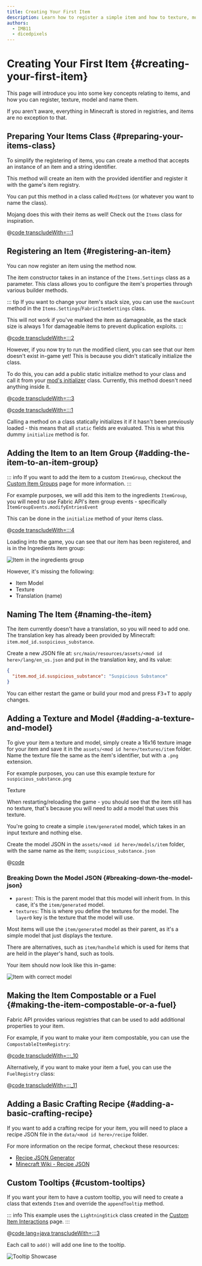 ```yaml
---
title: Creating Your First Item
description: Learn how to register a simple item and how to texture, model and name it.
authors:
  - IMB11
  - dicedpixels
---
```


# Creating Your First Item {#creating-your-first-item}

This page will introduce you into some key concepts relating to items, and how you can register, texture, model and name them.

If you aren't aware, everything in Minecraft is stored in registries, and items are no exception to that.

## Preparing Your Items Class {#preparing-your-items-class}

To simplify the registering of items, you can create a method that accepts an instance of an item and a string identifier.

This method will create an item with the provided identifier and register it with the game's item registry.

You can put this method in a class called `ModItems` (or whatever you want to name the class).

Mojang does this with their items as well! Check out the `Items` class for inspiration.

@[code transcludeWith=:::1](@/reference/latest/src/main/java/com/example/docs/item/ModItems.java)

## Registering an Item {#registering-an-item}

You can now register an item using the method now.

The item constructor takes in an instance of the `Items.Settings` class as a parameter. This class allows you to configure the item's properties through various builder methods.

::: tip
If you want to change your item's stack size, you can use the `maxCount` method in the `Items.Settings`/`FabricItemSettings` class.

This will not work if you've marked the item as damageable, as the stack size is always 1 for damageable items to prevent duplication exploits.
:::

@[code transcludeWith=:::2](@/reference/latest/src/main/java/com/example/docs/item/ModItems.java)

However, if you now try to run the modified client, you can see that our item doesn't exist in-game yet! This is because you didn't statically initialize the class.

To do this, you can add a public static initialize method to your class and call it from your [mod's initializer](./getting-started/project-structure#entrypoints) class. Currently, this method doesn't need anything inside it.

@[code transcludeWith=:::3](@/reference/latest/src/main/java/com/example/docs/item/ModItems.java)

@[code transcludeWith=:::1](@/reference/latest/src/main/java/com/example/docs/item/FabricDocsReferenceItems.java)

Calling a method on a class statically initializes it if it hasn't been previously loaded - this means that all `static` fields are evaluated. This is what this dummy `initialize` method is for.

## Adding the Item to an Item Group {#adding-the-item-to-an-item-group}

::: info
If you want to add the item to a custom `ItemGroup`, checkout the [Custom Item Groups](./custom-item-groups) page for more information.
:::

For example purposes, we will add this item to the ingredients `ItemGroup`, you will need to use Fabric API's item group events - specifically `ItemGroupEvents.modifyEntriesEvent`

This can be done in the `initialize` method of your items class.

@[code transcludeWith=:::4](@/reference/latest/src/main/java/com/example/docs/item/ModItems.java)

Loading into the game, you can see that our item has been registered, and is in the Ingredients item group:

![Item in the ingredients group](/assets/develop/items/first_item_0.png)

However, it's missing the following:

- Item Model
- Texture
- Translation (name)

## Naming The Item {#naming-the-item}

The item currently doesn't have a translation, so you will need to add one. The translation key has already been provided by Minecraft: `item.mod_id.suspicious_substance`.

Create a new JSON file at: `src/main/resources/assets/<mod id here>/lang/en_us.json` and put in the translation key, and its value:

```json
{
  "item.mod_id.suspicious_substance": "Suspicious Substance"
}
```

You can either restart the game or build your mod and press <kbd>F3</kbd>+<kbd>T</kbd> to apply changes.

## Adding a Texture and Model {#adding-a-texture-and-model}

To give your item a texture and model, simply create a 16x16 texture image for your item and save it in the `assets/<mod id here>/textures/item` folder. Name the texture file the same as the item's identifier, but with a `.png` extension.

For example purposes, you can use this example texture for `suspicious_substance.png`

<DownloadEntry visualURL="/assets/develop/items/first_item_1.png" downloadURL="/assets/develop/items/first_item_1_small.png">Texture</DownloadEntry>

When restarting/reloading the game - you should see that the item still has no texture, that's because you will need to add a model that uses this texture.

You're going to create a simple `item/generated` model, which takes in an input texture and nothing else.

Create the model JSON in the `assets/<mod id here>/models/item` folder, with the same name as the item; `suspicious_substance.json`

@[code](@/reference/latest/src/main/resources/assets/fabric-docs-reference/models/item/suspicious_substance.json)

### Breaking Down the Model JSON {#breaking-down-the-model-json}

- `parent`: This is the parent model that this model will inherit from. In this case, it's the `item/generated` model.
- `textures`: This is where you define the textures for the model. The `layer0` key is the texture that the model will use.

Most items will use the `item/generated` model as their parent, as it's a simple model that just displays the texture.

There are alternatives, such as `item/handheld` which is used for items that are held in the player's hand, such as tools.

Your item should now look like this in-game:

![Item with correct model](/assets/develop/items/first_item_2.png)

## Making the Item Compostable or a Fuel {#making-the-item-compostable-or-a-fuel}

Fabric API provides various registries that can be used to add additional properties to your item.

For example, if you want to make your item compostable, you can use the `CompostableItemRegistry`:

@[code transcludeWith=:::_10](@/reference/latest/src/main/java/com/example/docs/item/ModItems.java)

Alternatively, if you want to make your item a fuel, you can use the `FuelRegistry` class:

@[code transcludeWith=:::_11](@/reference/latest/src/main/java/com/example/docs/item/ModItems.java)

## Adding a Basic Crafting Recipe {#adding-a-basic-crafting-recipe}

<!-- In the future, an entire section on recipes and recipe types should be created. For now, this suffices. -->

If you want to add a crafting recipe for your item, you will need to place a recipe JSON file in the `data/<mod id here>/recipe` folder.

For more information on the recipe format, checkout these resources:

- [Recipe JSON Generator](https://crafting.thedestruc7i0n.ca/)
- [Minecraft Wiki - Recipe JSON](https://minecraft.wiki/w/Recipe#JSON_Format)

## Custom Tooltips {#custom-tooltips}

If you want your item to have a custom tooltip, you will need to create a class that extends `Item` and override the `appendTooltip` method.

::: info
This example uses the `LightningStick` class created in the [Custom Item Interactions](./custom-item-interactions) page.
:::

@[code lang=java transcludeWith=:::3](@/reference/latest/src/main/java/com/example/docs/item/custom/LightningStick.java)

Each call to `add()` will add one line to the tooltip.

![Tooltip Showcase](/assets/develop/items/first_item_3.png)
